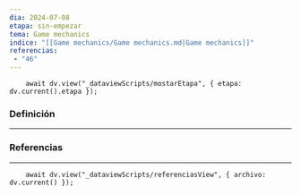 ```yaml
---
dia: 2024-07-08
etapa: sin-empezar
tema: Game mechanics
indice: "[[Game mechanics/Game mechanics.md|Game mechanics]]"
referencias: 
 - "46"
---
```

```dataviewjs
	await dv.view("_dataviewScripts/mostarEtapa", { etapa: dv.current().etapa });
```
### Definición
---




### Referencias
---
```dataviewjs
	await dv.view("_dataviewScripts/referenciasView", { archivo: dv.current() });
```